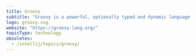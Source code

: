 ```yaml
---
title: Groovy
subtitle: "Groovy is a powerful, optionally typed and dynamic language for the JVM."
logo: groovy.svg
website: "https://groovy-lang.org/"
topicType: technology
obsoletes:
  - /intellij/topics/groovy/
---
```

